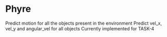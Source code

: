 # Phyre
Predict motion for all the objects present in the environment
Predict vel_x, vel_y and angular_vel for all objects
Currently implemented for TASK-4
